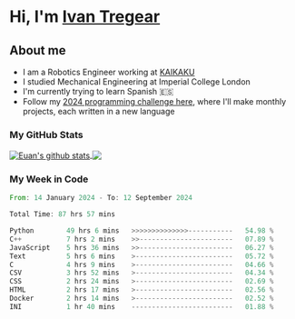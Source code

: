 # Hi, I'm [Ivan Tregear](https://www.linkedin.com/in/ivantregear/)

## About me

* I am a Robotics Engineer working at [KAIKAKU](https://github.com/KAIKAKU-AI)
* I studied Mechanical Engineering at Imperial College London
* I'm currently trying to learn Spanish :es:
* Follow my [2024 programming challenge here](https://github.com/ITregear?tab=repositories), where I'll make monthly projects, each written in a new language


### My GitHub Stats

<a href="#my-github-stats">
  <img align="center" src="https://github-readme-stats.vercel.app/api?username=itregear&count_private=true&show_icons=true&include_all_commits=true&theme=material-palenight" alt="Euan's github stats" />
</a>

<a href="#my-github-stats">
  <img align="center" src="https://github-readme-stats.vercel.app/api/top-langs/?username=itregear&layout=compact&theme=material-palenight" />
</a>

### My Week in Code
<!--START_SECTION:waka-->

```rust
From: 14 January 2024 - To: 12 September 2024

Total Time: 87 hrs 57 mins

Python        49 hrs 6 mins   >>>>>>>>>>>>>>-----------   54.98 %
C++           7 hrs 2 mins    >>-----------------------   07.89 %
JavaScript    5 hrs 36 mins   >>-----------------------   06.27 %
Text          5 hrs 6 mins    >------------------------   05.72 %
C             4 hrs 9 mins    >------------------------   04.66 %
CSV           3 hrs 52 mins   >------------------------   04.34 %
CSS           2 hrs 24 mins   >------------------------   02.69 %
HTML          2 hrs 17 mins   >------------------------   02.56 %
Docker        2 hrs 14 mins   >------------------------   02.52 %
INI           1 hr 40 mins    -------------------------   01.88 %
```

<!--END_SECTION:waka-->
